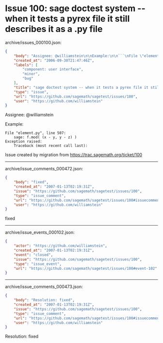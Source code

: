 # Issue 100: sage doctest system -- when it tests a pyrex file it still describes it as a .py file

archive/issues_000100.json:
```json
{
    "body": "Assignee: @williamstein\n\nExample:\n\n```\nFile \"element.py\", line 507:\n    sage: f.mod( (x - y, y - z) )\nException raised:\n    Traceback (most recent call last):\n```\n\n\nIssue created by migration from https://trac.sagemath.org/ticket/100\n\n",
    "created_at": "2006-09-30T21:47:46Z",
    "labels": [
        "component: user interface",
        "minor",
        "bug"
    ],
    "title": "sage doctest system -- when it tests a pyrex file it still describes it as a .py file",
    "type": "issue",
    "url": "https://github.com/sagemath/sagetest/issues/100",
    "user": "https://github.com/williamstein"
}
```
Assignee: @williamstein

Example:

```
File "element.py", line 507:
    sage: f.mod( (x - y, y - z) )
Exception raised:
    Traceback (most recent call last):
```


Issue created by migration from https://trac.sagemath.org/ticket/100





---

archive/issue_comments_000472.json:
```json
{
    "body": "fixed",
    "created_at": "2007-01-13T02:19:31Z",
    "issue": "https://github.com/sagemath/sagetest/issues/100",
    "type": "issue_comment",
    "url": "https://github.com/sagemath/sagetest/issues/100#issuecomment-472",
    "user": "https://github.com/williamstein"
}
```

fixed



---

archive/issue_events_000102.json:
```json
{
    "actor": "https://github.com/williamstein",
    "created_at": "2007-01-13T02:19:31Z",
    "event": "closed",
    "issue": "https://github.com/sagemath/sagetest/issues/100",
    "type": "issue_event",
    "url": "https://github.com/sagemath/sagetest/issues/100#event-102"
}
```



---

archive/issue_comments_000473.json:
```json
{
    "body": "Resolution: fixed",
    "created_at": "2007-01-13T02:19:31Z",
    "issue": "https://github.com/sagemath/sagetest/issues/100",
    "type": "issue_comment",
    "url": "https://github.com/sagemath/sagetest/issues/100#issuecomment-473",
    "user": "https://github.com/williamstein"
}
```

Resolution: fixed
